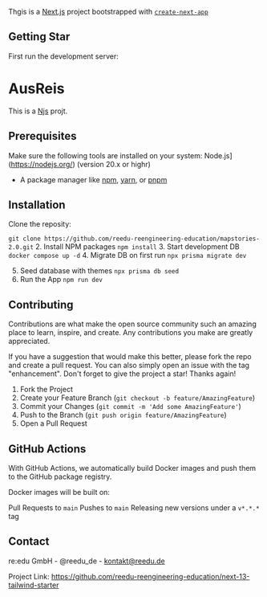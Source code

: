 Thgis is a [Next.js](https://nextjs.org/) project bootstrapped with [`create-next-app`](https://github.com/vercel/next.js/tree/canary/packages/create-next-app)

## Getting Star
First run the development server:
# AusReis

This is a [Njs](https://nextjs.org/) projt.

## Prerequisites

Make sure the following tools are installed on your system:
Node.js](https://nodejs.org/) (version 20.x or highr)
- A package manager like [npm](https://www.npmjs.om/), [yarn](https://yarnpkg.com/), or [pnpm](https://pnpm.io/)

## Installation
Clone the reposity:

  ```git clone https://github.com/reedu-reengineering-education/mapstories-2.0.git```
2. Install NPM packages
```npm install```
3. Start development DB
```docker compose up -d```
4. Migrate DB on first run
```npx prisma migrate dev```

5. Seed database with themes
```npx prisma db seed```
6. Run the App
```npm run dev```

## Contributing
Contributions are what make the open source community such an amazing place to learn, inspire, and create. Any contributions you make are greatly appreciated.

If you have a suggestion that would make this better, please fork the repo and create a pull request. You can also simply open an issue with the tag "enhancement". Don't forget to give the project a star! Thanks again!

1. Fork the Project
2. Create your Feature Branch (```git checkout -b feature/AmazingFeature```)
3. Commit your Changes (```git commit -m 'Add some AmazingFeature'```)
4. Push to the Branch (```git push origin feature/AmazingFeature```)
5. Open a Pull Request
## GitHub Actions
With GitHub Actions, we automatically build Docker images and push them to the GitHub package registry.

Docker images will be built on:

Pull Requests to ```main```
Pushes to ```main```
Releasing new versions under a ```v*.*.*``` tag
## Contact

re:edu GmbH - @reedu_de - kontakt@reedu.de

Project Link: https://github.com/reedu-reengineering-education/next-13-tailwind-starter
